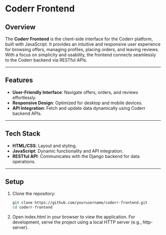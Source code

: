 # **Coderr Frontend**

## **Overview**
The **Coderr Frontend** is the client-side interface for the Coderr platform, built with JavaScript. It provides an intuitive and responsive user experience for browsing offers, managing profiles, placing orders, and leaving reviews. With a focus on simplicity and usability, the frontend connects seamlessly to the Coderr backend via RESTful APIs.

---

## **Features**
- **User-Friendly Interface**: Navigate offers, orders, and reviews effortlessly.
- **Responsive Design**: Optimized for desktop and mobile devices.
- **API Integration**: Fetch and update data dynamically using Coderr backend APIs.

---

## **Tech Stack**
- **HTML/CSS**: Layout and styling.
- **JavaScript**: Dynamic functionality and API integration.
- **RESTful API**: Communicates with the Django backend for data operations.

---

## **Setup**
1. Clone the repository:
   ```bash
   git clone https://github.com/yourusername/coderr-frontend.git
   cd coderr-frontend
   

2. Open index.html in your browser to view the application. For development, serve the project using a local HTTP server (e.g., http-server).
